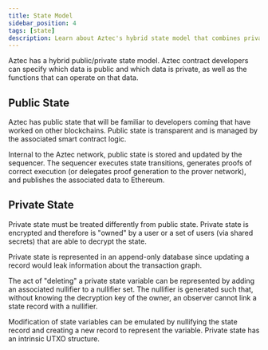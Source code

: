 ```yaml
---
title: State Model
sidebar_position: 4
tags: [state]
description: Learn about Aztec's hybrid state model that combines private UTXO-based state with public account-based state.
---
```


Aztec has a hybrid public/private state model. Aztec contract developers can specify which data is public and which data is private, as well as the functions that can operate on that data.

## Public State

Aztec has public state that will be familiar to developers coming that have worked on other blockchains. Public state is transparent and is managed by the associated smart contract logic.

Internal to the Aztec network, public state is stored and updated by the sequencer. The sequencer executes state transitions, generates proofs of correct execution (or delegates proof generation to the prover network), and publishes the associated data to Ethereum.

## Private State

Private state must be treated differently from public state. Private state is encrypted and therefore is "owned" by a user or a set of users (via shared secrets) that are able to decrypt the state.

Private state is represented in an append-only database since updating a record would leak information about the transaction graph.

The act of "deleting" a private state variable can be represented by adding an associated nullifier to a nullifier set. The nullifier is generated such that, without knowing the decryption key of the owner, an observer cannot link a state record with a nullifier.

Modification of state variables can be emulated by nullifying the state record and creating a new record to represent the variable. Private state has an intrinsic UTXO structure.
